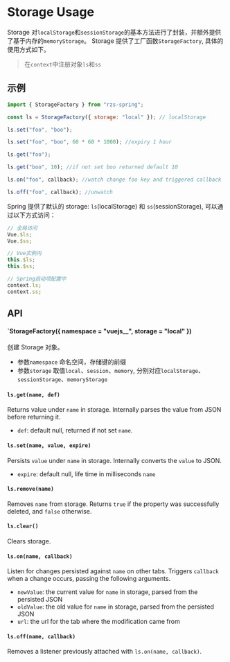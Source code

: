 # Storage Usage

Storage 对`localStorage`和`sessionStorage`的基本方法进行了封装，并额外提供了基于内存的`memoryStorage`。
Storage 提供了工厂函数`StorageFactory`, 具体的使用方式如下。

> 在`context`中注册对象`ls`和`ss`

## 示例

```js
import { StorageFactory } from "rzs-spring";

const ls = StorageFactory({ storage: "local" }); // localStorage

ls.set("foo", "boo");

ls.set("foo", "boo", 60 * 60 * 1000); //expiry 1 hour

ls.get("foo");

ls.get("boo", 10); //if not set boo returned default 10

ls.on("foo", callback); //watch change foo key and triggered callback

ls.off("foo", callback); //unwatch
```

Spring 提供了默认的 storage: `ls`(localStorage) 和 `ss`(sessionStorage), 可以通过以下方式访问：

```js
// 全局访问
Vue.$ls;
Vue.$ss;

// Vue实例内
this.$ls;
this.$ss;

// Spring启动项配置中
context.ls;
context.ss;
```

## API

#### `StorageFactory({ namespace = "vuejs\_\_", storage = "local" })

创建 Storage 对象。

-   参数`namespace` 命名空间，存储键的前缀
-   参数`storage` 取值`local`、`session`、`memory`, 分别对应`localStorage`、`sessionStorage`、`memoryStorage`

#### `ls.get(name, def)`

Returns value under `name` in storage. Internally parses the value from JSON before returning it.

-   `def`: default null, returned if not set `name`.

#### `ls.set(name, value, expire)`

Persists `value` under `name` in storage. Internally converts the `value` to JSON.

-   `expire`: default null, life time in milliseconds `name`

#### `ls.remove(name)`

Removes `name` from storage. Returns `true` if the property was successfully deleted, and `false` otherwise.

#### `ls.clear()`

Clears storage.

#### `ls.on(name, callback)`

Listen for changes persisted against `name` on other tabs. Triggers `callback` when a change occurs, passing the following arguments.

-   `newValue`: the current value for `name` in storage, parsed from the persisted JSON
-   `oldValue`: the old value for `name` in storage, parsed from the persisted JSON
-   `url`: the url for the tab where the modification came from

#### `ls.off(name, callback)`

Removes a listener previously attached with `ls.on(name, callback)`.
